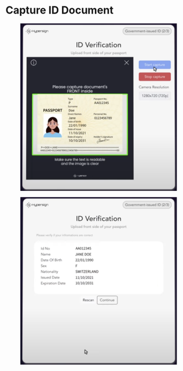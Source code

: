 # Capture ID Document

<figure><img src="../../../.gitbook/assets/image (2) (1).png" alt=""><figcaption></figcaption></figure>

<figure><img src="../../../.gitbook/assets/image (3).png" alt=""><figcaption></figcaption></figure>
